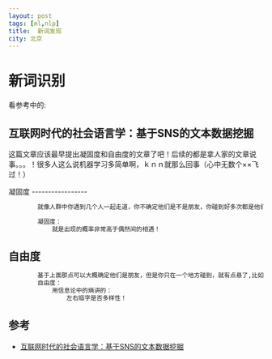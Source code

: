 ```yaml
---
layout: post  
tags: [ml,nlp]   
title:	新词发现    
city: 北京
---
```

新词识别
==========

看参考中的:
## 互联网时代的社会语言学：基于SNS的文本数据挖掘 ## 

这篇文章应该最早提出凝固度和自由度的文章了吧！后续的都是拿人家的文章说事。。。！很多人这么说机器学习多简单啊，ｋｎｎ就那么回事（心中无数个××飞过！）　　　  




凝固度
-----------------　　　　


```python
		就像人群中你遇到几个人一起走道，你不确定他们是不是朋友，你碰到好多次都是他们一起走道！高于很多人偶然相遇的概率，从这点上说，这几个人是朋友的概率很大！

		凝固度：
			就是出现的概率非常高于偶然间的相遇！
```



自由度
--------------------

```python
		基于上面那点可以大概确定他们是朋友，但是你只在一个地方碰到，就有点悬了,比如在地铁上，就是俩习惯相同的人；所以你要是在不同的地方都见到他们，那么你可以断定，他们是朋友了！
		自由度：
			用信息论中的熵讲的：
				左右临字是否多样性！
```


















参考
--------------
+ [互联网时代的社会语言学：基于SNS的文本数据挖掘](http://www.matrix67.com/blog/archives/5044)